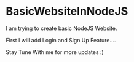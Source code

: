 # BasicWebsiteInNodeJS

I am trying to create basic NodeJS Website.

First I will add Login and Sign Up Feature....



Stay Tune With me for more updates :)
